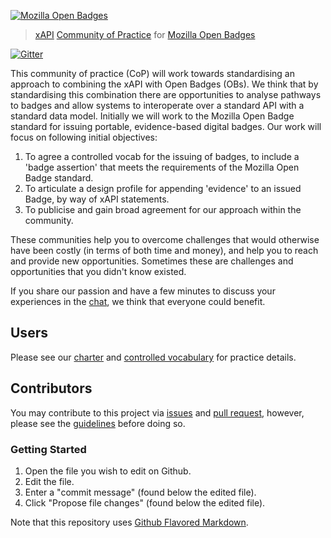 [![Mozilla Open Badges](http://openbadges.org/wp-content/uploads/2013/02/badge-breakout-bottom.png)](https://github.com/ht2/BadgesCoP)
> [xAPI](https://github.com/adlnet/xAPI-Spec/blob/master/xAPI.md) [Community of Practice](http://www.adlnet.gov/tla/experience-api/xapi-cop-directory/) for [Mozilla Open Badges](http://openbadges.org/)

[![Gitter](https://badges.gitter.im/Join%20Chat.svg)](https://gitter.im/ht2/BadgesCoP?utm_source=badge&utm_medium=badge&utm_campaign=pr-badge&utm_content=badge)

This community of practice (CoP) will work towards standardising an approach to combining the xAPI with Open Badges (OBs). We think that by standardising this combination there are opportunities to analyse pathways to badges and allow systems to interoperate over a standard API with a standard data model. Initially we will work to the Mozilla Open Badge standard for issuing portable, evidence-based digital badges. Our work will focus on following initial objectives:

1. To agree a controlled vocab for the issuing of badges, to include a 'badge assertion' that meets the requirements of the Mozilla Open Badge standard.
2. To articulate a design profile for appending 'evidence' to an issued Badge, by way of xAPI statements.
3. To publicise and gain broad agreement for our approach within the community.

These communities help you to overcome challenges that would otherwise have been costly (in terms of both time and money), and help you to reach and provide new opportunities. Sometimes these are challenges and opportunities that you didn't know existed.

If you share our passion and have a few minutes to discuss your experiences in the [chat](https://gitter.im/ht2/BadgesCoP), we think that everyone could benefit.

## Users
Please see our [charter](/charter.md) and [controlled vocabulary](/vocab.md) for practice details.

## Contributors
You may contribute to this project via [issues](/issues) and [pull request](/pulls), however, please see the [guidelines](/contributing.md) before doing so.

### Getting Started
1. Open the file you wish to edit on Github.
2. Edit the file.
3. Enter a "commit message" (found below the edited file).
4. Click "Propose file changes" (found below the edited file).

Note that this repository uses [Github Flavored Markdown](https://help.github.com/articles/github-flavored-markdown/).
